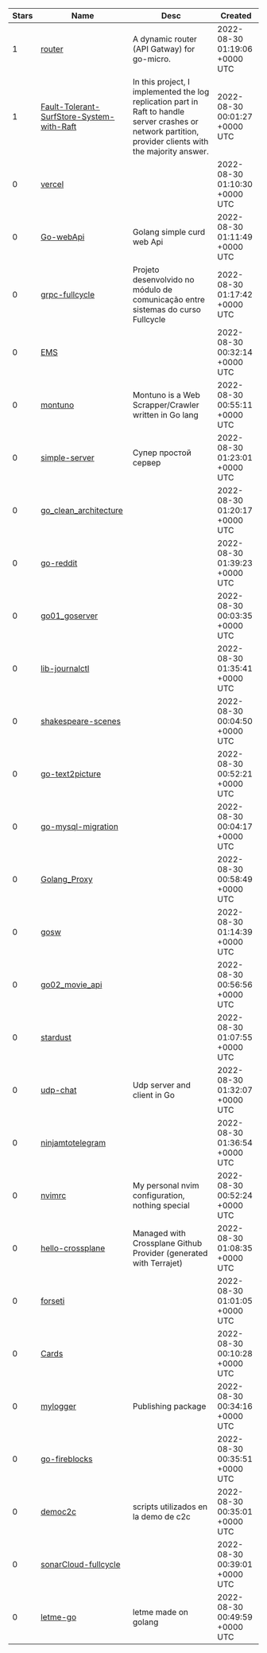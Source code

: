 | Stars | Name | Desc | Created | 
| ----- | ------- | ------------- | ------------- |
| 1 | [router](https://github.com/go-micro/router) | A dynamic router (API Gatway) for go-micro. | 2022-08-30 01:19:06 +0000 UTC |
| 1 | [Fault-Tolerant-SurfStore-System-with-Raft](https://github.com/b05702057/Fault-Tolerant-SurfStore-System-with-Raft) | In this project, I implemented the log replication part in Raft to handle server crashes or network partition, provider clients with the majority answer. | 2022-08-30 00:01:27 +0000 UTC |
| 0 | [vercel](https://github.com/govnotest/vercel) |  | 2022-08-30 01:10:30 +0000 UTC |
| 0 | [Go-webApi](https://github.com/HaiVvolf777/Go-webApi) | Golang simple curd web Api | 2022-08-30 01:11:49 +0000 UTC |
| 0 | [grpc-fullcycle](https://github.com/luisbilecki/grpc-fullcycle) | Projeto desenvolvido no módulo de comunicação entre sistemas do curso Fullcycle | 2022-08-30 01:17:42 +0000 UTC |
| 0 | [EMS](https://github.com/CharviVerma/EMS) |  | 2022-08-30 00:32:14 +0000 UTC |
| 0 | [montuno](https://github.com/vinicius-gregorio/montuno) | Montuno is a Web Scrapper/Crawler written in Go lang | 2022-08-30 00:55:11 +0000 UTC |
| 0 | [simple-server](https://github.com/yudgxe/simple-server) | Супер простой сервер | 2022-08-30 01:23:01 +0000 UTC |
| 0 | [go_clean_architecture](https://github.com/joaopaulo-bertoncini/go_clean_architecture) |  | 2022-08-30 01:20:17 +0000 UTC |
| 0 | [go-reddit](https://github.com/modnardev/go-reddit) |  | 2022-08-30 01:39:23 +0000 UTC |
| 0 | [go01_goserver](https://github.com/grzelkowska/go01_goserver) |  | 2022-08-30 00:03:35 +0000 UTC |
| 0 | [lib-journalctl](https://github.com/NubeIO/lib-journalctl) |  | 2022-08-30 01:35:41 +0000 UTC |
| 0 | [shakespeare-scenes](https://github.com/bruno-pagno/shakespeare-scenes) |  | 2022-08-30 00:04:50 +0000 UTC |
| 0 | [go-text2picture](https://github.com/zijiren233/go-text2picture) |  | 2022-08-30 00:52:21 +0000 UTC |
| 0 | [go-mysql-migration](https://github.com/billizzard/go-mysql-migration) |  | 2022-08-30 00:04:17 +0000 UTC |
| 0 | [Golang_Proxy](https://github.com/BlueSpider0130/Golang_Proxy) |  | 2022-08-30 00:58:49 +0000 UTC |
| 0 | [gosw](https://github.com/agstrc/gosw) |  | 2022-08-30 01:14:39 +0000 UTC |
| 0 | [go02_movie_api](https://github.com/grzelkowska/go02_movie_api) |  | 2022-08-30 00:56:56 +0000 UTC |
| 0 | [stardust](https://github.com/mojun100/stardust) |  | 2022-08-30 01:07:55 +0000 UTC |
| 0 | [udp-chat](https://github.com/ThomasMGuarnieri/udp-chat) | Udp server and client in Go | 2022-08-30 01:32:07 +0000 UTC |
| 0 | [ninjamtotelegram](https://github.com/RockTribe/ninjamtotelegram) |  | 2022-08-30 01:36:54 +0000 UTC |
| 0 | [nvimrc](https://github.com/logo4poop/nvimrc) | My personal nvim configuration, nothing special | 2022-08-30 00:52:24 +0000 UTC |
| 0 | [hello-crossplane](https://github.com/pgmitche/hello-crossplane) | Managed with Crossplane Github Provider (generated with Terrajet) | 2022-08-30 01:08:35 +0000 UTC |
| 0 | [forseti](https://github.com/ElioenaiFerrari/forseti) |  | 2022-08-30 01:01:05 +0000 UTC |
| 0 | [Cards](https://github.com/CharviVerma/Cards) |  | 2022-08-30 00:10:28 +0000 UTC |
| 0 | [mylogger](https://github.com/vijays79/mylogger) | Publishing package  | 2022-08-30 00:34:16 +0000 UTC |
| 0 | [go-fireblocks](https://github.com/trever-io/go-fireblocks) |  | 2022-08-30 00:35:51 +0000 UTC |
| 0 | [democ2c](https://github.com/dardilap/democ2c) | scripts utilizados en la demo de c2c | 2022-08-30 00:35:01 +0000 UTC |
| 0 | [sonarCloud-fullcycle](https://github.com/Snitrxm/sonarCloud-fullcycle) |  | 2022-08-30 00:39:01 +0000 UTC |
| 0 | [letme-go](https://github.com/lockedinspace/letme-go) | letme made on golang | 2022-08-30 00:49:59 +0000 UTC |

